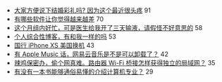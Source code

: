 - [大家方便说下结婚彩礼吗? 因为这个最近很头疼](https://www.v2ex.com/t/594919) 91
- [有哪些软件让你觉得越来越差](https://www.v2ex.com/t/594866) 70
- [这个月组内好忙，可是医生给我开了三天输液，请假怪不好意思的](https://www.v2ex.com/t/594888) 58
- [个人综合性博客，有和我一样的吗](https://www.v2ex.com/t/594914) 53
- [国行 iPhone XS 美国换机](https://www.v2ex.com/t/594856) 43
- [有 Apple Music 话，网易云音乐是不是可以卸载了？](https://www.v2ex.com/t/594880) 42
- [辣鸡保密办，偷个网真难。路由器 Wi-Fi 桥接怎样获得独立的局域网？](https://www.v2ex.com/t/594864) 35
- [有没有一本书能够通俗易懂的介绍计算机专业？](https://www.v2ex.com/t/594894) 29